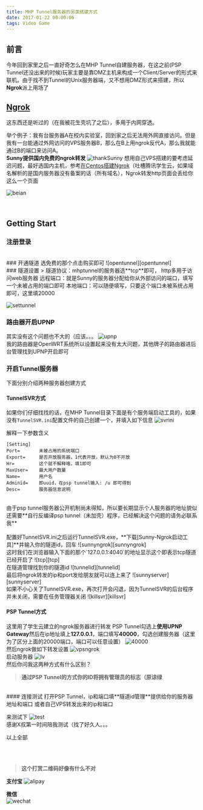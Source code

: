 ```yaml
---
title: MHP Tunnel服务器的另类搭建方式
date: 2017-01-22 00:00:06
tags: Video Game
---
```


## 前言
今年回到家里之后一直好奇怎么在MHP Tunnel自建服务器，在这之前(PSP Tunnel还没出来的时候)玩家主要是靠DMZ主机来构成一个Client/Server的形式来联机。由于找不到Tunnel的Unix服务器端，又不想用DMZ形式来搭建，所以**Ngrok**派上用场了
<br>

<!--more-->

## [Ngrok][Ngrok]
这东西还是听过的（在我被花生壳坑了之后），多用于内网穿透。

举个例子：我有台服务器A在校内实验室，回到家之后无法用外网直接访问。但是我有一台能通过外网访问的VPS服务器B，那么在B上用ngrok反代A，那么我就能通过B的端口来访问A。
<br>
**Sunny提供国内免费的ngrok转发**
![thankSunny][thankSunny]
想用自己VPS搭建的要考虑延迟问题，最好选国内主机，参考[在Centos搭建Ngrok][在Centos搭建Ngrok]（吐槽腾讯学生云，如果域名解析的是国内服务器没有备案的话（所有域名），Ngrok转发http页面会丢给你这么一个页面

![beian][beian]

<br>

## Getting Start
### 注册登录
<br>
### 开通隧道
 选免费的那个点击购买即可
 ![opentunnel][opentunnel]
<br>
### 隧道设置
> 隧道协议：mhptunnel的服务器选**tcp**即可， http多用于访问web服务器
 远程端口：就是Sunny的服务器分配给你从外部访问的端口，填写一个未被占用的端口即可
 本地端口：可以随便填写，只要这个端口未被系统占用即可，这里填20000

![settunnel][settunnel]
<br>
### 路由器开启UPNP
其实没有这个问题也不大的（应该。。。
![upnp][upnp]
<br>
我的路由器是OpenWRT系统所以设置起来没有太大问题，其他牌子的路由器进后台管理找到UPNP开启即可
<br>

### 开启Tunnel服务器
下面分别介绍两种服务器创建方式

#### TunnelSVR方式
如果你们仔细找找的话，在MHP Tunnel目录下面是有个服务端启动工具的，如果没有`TunnelSVR.ini`配置文件的自己创建一个，并填入如下信息
![svrini][svrini]

解释一下参数含义

    [Setting]
    Port=       未被占用的系统端口
    Export=     是否开放服务器，1代表开放，默认为0不开放
    Hr=         这个就不解释咯，填1即可
    MaxUser=    最大用户数量
    Name=       用户名
    Adminid=    即uuid，在psp tunnel输入: /u 即可得到
    Desc=       服务器信息说明

<br>
由于psp tunnel服务器公开机制尚未得知，所以要长期显示个人服务器的地址貌似还需要**自行反编译psp tunnel（未加壳）程序，已经解决这个问题的请务必联系我**
<br>
<br>
配置好TunnelSVR.ini之后运行TunnelSVR.exe，**下载[Sunny-Ngrok启动工具]**并输入你的隧道id，回车
![sunnyngrok][sunnyngrok]
<br>
这时我们在浏览器输入下面的那个`127.0.0.1:4040`的地址显示这个即表示tcp隧道已经开启了
![tcp][tcp]
<br>
在隧道管理找到你的隧道id
![tunnelid][tunnelid]
<br>
最后将ngrok转发的ip和port发给朋友就可以连上来了
![sunnyserver][sunnyserver]
<br>
如果不小心关了TunnelSVR.exe，再次打开会闪退，因为TunnelSVR的后台程序并未关闭，需要在任务管理器关闭
![killsvr][killsvr]
<br>

#### PSP Tunnel方式
这里用了学生云建立的ngrok服务器进行转发
PSP Tunnel勾选上**使用UPNP Gateway**然后在ip地址填上**127.0.0.1**，端口填写**40000**，勾选创建服务器（这里为了区分上面的20000端口，端口可以任意设置）
![40000][40000]
<br>
然后ngrok做如下转发设置
![vpsngrok][vpsngrok]
<br>
启动服务器
![lv][lv]
<br>
然后你问我这两种方式有什么区别？
> **通过PSP Tunnel的方式你的ID将拥有管理员的标志（原谅绿**

<br>
#### 连接测试
打开PSP Tunnel，ip和端口填**隧道id管理**提供给你的服务器地址和端口
  或者自己VPS转发出来的ip和端口

来测试下
![test][test]
<br>
感谢X叔第一时间陪我测试（找了好久人。。。

以上全部

<br><br>
> **这个打赏二维码好像有什么不对**

**支付宝** 
  ![alipay][99]

**微信**  
  ![wechat][100]


  [99]: https://of4jd0bcc.qnssl.com/Blog/%E6%89%93%E8%B5%8F/alipay/shakalaka_ailipay.gif?imageView2/1/w/200/h/200
  [100]: https://of4jd0bcc.qnssl.com/Blog/%E6%89%93%E8%B5%8F/wechat/girl_wechat.gif?imageView2/1/w/200/h/200

[Ngrok]: https://ngrok.com/
[在Centos搭建Ngrok]: https://evilmass.cc/2017/01/25/%E5%9C%A8CentOS%E4%B8%8B%E9%85%8D%E7%BD%AEngrok/
[thankSunny]: https://of4jd0bcc.qnssl.com/MHP_Tunnel/thankSunny.png
[beian]: https://of4jd0bcc.qnssl.com/MHP_Tunnel/beian.png
[opentunnel]: https://of4jd0bcc.qnssl.com/MHP_Tunnel/opentunnel.png
[settunnel]: https://of4jd0bcc.qnssl.com/MHP_Tunnel/settunnel.png
[upnp]: https://of4jd0bcc.qnssl.com/MHP_Tunnel/upnp.png
[tunnelsvr]: https://of4jd0bcc.qnssl.com/MHP_Tunnel/tunnelsvr.png
[tcp]: https://of4jd0bcc.qnssl.com/MHP_Tunnel/127_4040.png
[tunnelsvr]: https://of4jd0bcc.qnssl.com/MHP_Tunnel/tunnelsvr.png
[Sunny-Ngrok启动工具]: https://www.ngrok.cc/#down-client
[test]: https://of4jd0bcc.qnssl.com/MHP_Tunnel/test.png
[tunnelid]: https://of4jd0bcc.qnssl.com/MHP_Tunnel/tunnelid.png
[svrini]: https://of4jd0bcc.qnssl.com/MHP_Tunnel/svrini.png
[sunnyngrok]: https://of4jd0bcc.qnssl.com/MHP_Tunnel/sunnyngrok.png
[sunnyserver]: https://of4jd0bcc.qnssl.com/MHP_Tunnel/sunnyserver.png
[killsvr]: https://of4jd0bcc.qnssl.com/MHP_Tunnel/killsvr.png
[40000]: https://of4jd0bcc.qnssl.com/MHP_Tunnel/40000.png
[vpsngrok]: https://of4jd0bcc.qnssl.com/MHP_Tunnel/vpsngrok.png
[tunnelupnp]: https://of4jd0bcc.qnssl.com/MHP_Tunnel/tunnelupnp.png
[lv]: https://of4jd0bcc.qnssl.com/MHP_Tunnel/lv.png